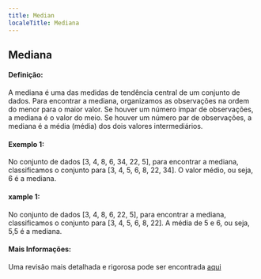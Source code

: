 ```yaml
---
title: Median
localeTitle: Mediana
---
```

## Mediana

#### Definição:

A mediana é uma das medidas de tendência central de um conjunto de dados. Para encontrar a mediana, organizamos as observações na ordem do menor para o maior valor. Se houver um número ímpar de observações, a mediana é o valor do meio. Se houver um número par de observações, a mediana é a média (média) dos dois valores intermediários.

#### Exemplo 1:

No conjunto de dados \[3, 4, 8, 6, 34, 22, 5\], para encontrar a mediana, classificamos o conjunto para \[3, 4, 5, 6, 8, 22, 34\]. O valor médio, ou seja, 6 é a mediana.

#### xample 1:

No conjunto de dados \[3, 4, 8, 6, 22, 5\], para encontrar a mediana, classificamos o conjunto para \[3, 4, 5, 6, 8, 22\]. A média de 5 e 6, ou seja, 5,5 é a mediana.

#### Mais Informações:

Uma revisão mais detalhada e rigorosa pode ser encontrada [aqui](https://en.wikipedia.org/wiki/Median)